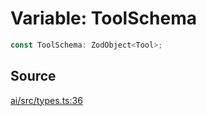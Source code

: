 # Variable: ToolSchema

```ts
const ToolSchema: ZodObject<Tool>;
```

## Source

[ai/src/types.ts:36](https://github.com/firebase/genkit/blob/9cb10ef63dd6659f1a31ffd2367b7efa8acc10e5/js/ai/src/types.ts#L36)
